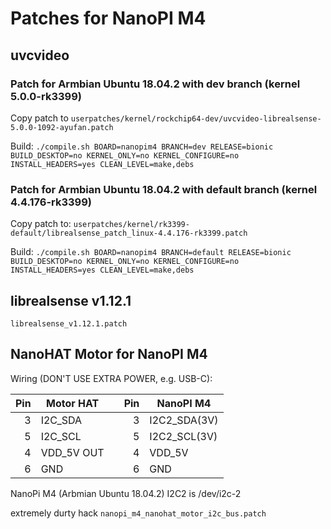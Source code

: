 # Patches for NanoPI M4

## uvcvideo
### Patch for Armbian Ubuntu 18.04.2 with dev branch (kernel 5.0.0-rk3399)

Copy patch to `userpatches/kernel/rockchip64-dev/uvcvideo-librealsense-5.0.0-1092-ayufan.patch`

Build: `./compile.sh BOARD=nanopim4 BRANCH=dev RELEASE=bionic BUILD_DESKTOP=no KERNEL_ONLY=no KERNEL_CONFIGURE=no INSTALL_HEADERS=yes CLEAN_LEVEL=make,debs`


### Patch for Armbian Ubuntu 18.04.2 with default branch (kernel 4.4.176-rk3399)

Copy patch to: `userpatches/kernel/rk3399-default/librealsense_patch_linux-4.4.176-rk3399.patch`

Build: `./compile.sh BOARD=nanopim4 BRANCH=default RELEASE=bionic BUILD_DESKTOP=no KERNEL_ONLY=no KERNEL_CONFIGURE=no INSTALL_HEADERS=yes CLEAN_LEVEL=make,debs`


## librealsense v1.12.1
`librealsense_v1.12.1.patch`


## NanoHAT Motor for NanoPI M4
Wiring (DON'T USE EXTRA POWER, e.g. USB-C):

| Pin | Motor HAT  |     | Pin | NanoPI M4    |
| --: | ---------- | --- | --: | ------------ |
|  3  | I2C_SDA    |     |  3  | I2C2_SDA(3V) |
|  5  | I2C_SCL    |     |  5  | I2C2_SCL(3V) |
|  4  | VDD_5V OUT |     |  4  | VDD_5V       |
|  6  | GND        |     |  6  | GND          |

NanoPi M4 (Arbmian Ubuntu 18.04.2) I2C2 is /dev/i2c-2

extremely durty hack `nanopi_m4_nanohat_motor_i2c_bus.patch`
